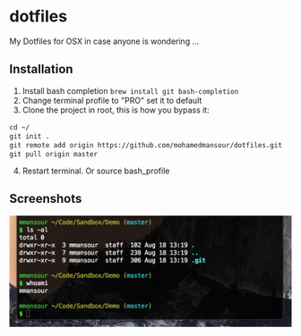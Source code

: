 # dotfiles
My Dotfiles for OSX in case anyone is wondering ...

## Installation

1. Install bash completion `brew install git bash-completion`
2. Change terminal profile to "PRO" set it to default
3. Clone the project in root, this is how you bypass it:
  ```
  cd ~/
  git init .
  git remote add origin https://github.com/mohamedmansour/dotfiles.git 
  git pull origin master
  ```
4. Restart terminal. Or source bash_profile


## Screenshots

![PS1](https://github.com/mohamedmansour/dotfiles/raw/master/screenshots/ps1.png)

